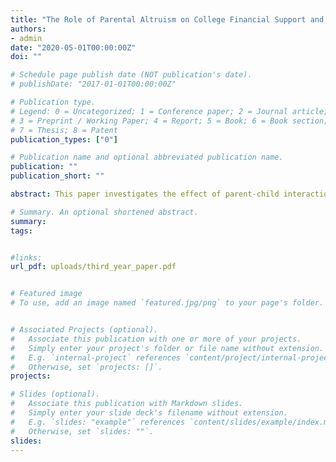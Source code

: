 ```yaml
---
title: "The Role of Parental Altruism on College Financial Support and Outcomes in Higher Education: A Dynasty Model Approach"
authors:
- admin
date: "2020-05-01T00:00:00Z"
doi: ""

# Schedule page publish date (NOT publication's date).
# publishDate: "2017-01-01T00:00:00Z"

# Publication type.
# Legend: 0 = Uncategorized; 1 = Conference paper; 2 = Journal article;
# 3 = Preprint / Working Paper; 4 = Report; 5 = Book; 6 = Book section;
# 7 = Thesis; 8 = Patent
publication_types: ["0"]

# Publication name and optional abbreviated publication name.
publication: ""
publication_short: ""

abstract: This paper investigates the effect of parent-child interactions and altruism on investment decisions and outcomes in higher education. First, I document how parents adjust their consumption levels when their children are relatively richer or poorer than them. Second, children's consumption shocks also affect parent consumption. Next, I build and estimate an altruistically linked overlapping generation model with endogenous college decisions and incomplete markets to analyze how future transfers from parents to children shape college graduation. I show that parent transfer decreases the cost of college but also reduces college return, as children know their parents would support them in case of low consumption. Parent altruism increases college graduation rates by 80\% among low-ability children with parents in the highest wealth quartile. However, it decreases college graduation rates among high-ability children with parents in the lowest wealth quartile by 18\%, as the benefit of consumption insurance is higher than the incentives provided by their parents to attend college. Finally, parent altruism explains 86\% of the college graduation gap between low-ability children with parents in the highest wealth quartile compared to children with parents in the bottom wealth quartile. These findings underscore the importance of considering parent-child interactions and altruism in understanding college investment decisions and outcomes in higher education.

# Summary. An optional shortened abstract.
summary: 
tags:


#links:
url_pdf: uploads/third_year_paper.pdf


# Featured image
# To use, add an image named `featured.jpg/png` to your page's folder. 


# Associated Projects (optional).
#   Associate this publication with one or more of your projects.
#   Simply enter your project's folder or file name without extension.
#   E.g. `internal-project` references `content/project/internal-project/index.md`.
#   Otherwise, set `projects: []`.
projects:

# Slides (optional).
#   Associate this publication with Markdown slides.
#   Simply enter your slide deck's filename without extension.
#   E.g. `slides: "example"` references `content/slides/example/index.md`.
#   Otherwise, set `slides: ""`.
slides:
---
```



